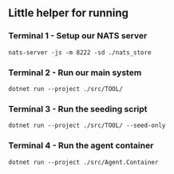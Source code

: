 ## Little helper for running

### Terminal 1 - Setup our NATS server
```nats-server -js -m 8222 -sd ./nats_store```

### Terminal 2 - Run our main system
```dotnet run --project ./src/TOOL/```

### Terminal 3 - Run the seeding script
```dotnet run --project ./src/TOOL/ --seed-only```

### Terminal 4 - Run the agent container
```dotnet run --project ./src/Agent.Container```
